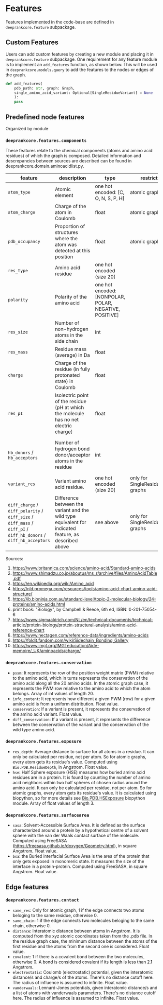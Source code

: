 # Features

Features implemented in the code-base are defined in `deeprankcore.feature` subpackage.


## Custom Features

Users can add custom features by creating a new module and placing it in `deeprankcore.feature` subpackage. One requirement for any feature module is to implement an `add_features` function, as shown below. This will be used in `deeprankcore.models.query` to add the features to the nodes or edges of the graph.

```python
def add_features(
    pdb_path: str, graph: Graph,
    single_amino_acid_variant: Optional[SingleResidueVariant] = None
    ):
    pass
```


## Predefined node features
Organized by module

### `deeprankcore.features.components`
These features relate to the chemical components (atoms and amino acid residues) of which the graph is composed. Detailed information and descrepancies between sources are described can be found in deeprankcore.domain.aminoacidlist.py.

| feature | description | type | restrictions | notes | sources |
| --- | --------- | --- | --- | --- | --- |
| `atom_type` | Atomic element | one hot encoded: [C, O, N, S, P, H] | atomic graphs only |
| `atom_charge` | Charge of the atom in Coulomb | float | atomic graphs only | Values can be found in deeprankcore.domain.forcefield.patch.top
| `pdb_occupancy` | Proportion of structures where the atom was detected at this position | float | atomic graphs only | In some cases a single atom was detected at different positions, in which case separate structures exist whose occupancies sum to 1. Only the highest occupancy atom is used by deeprankcore.
| `res_type` | Amino acid residue | one hot encoded (size 20) | 
| `polarity` | Polarity of the amino acid | one hot encoded: [NONPOLAR, POLAR, NEGATIVE, POSITIVE] | | Sources vary on the polarity for few of the amino acids; see detailed information in deeprankcore.domain.aminoacidlist.py | 1-6 |
| `res_size` | Number of non-hydrogen atoms in the side chain | int | | | 2 |
| `res_mass` | Residue mass (average) in Da | float | | Amino acid mass minus mass of H~2~0 | 2, 7, 8 |
| `charge` | Charge of the residue (in fully protonated state) in Coulomb | float | | Calculated by summing all atomic charges in the residue, resulting in a charge of 0 for all polar and nonpolar residues, +1 for positive residues and -1 for negative residues.
| `res_pI` | Isolectric point of the residue (pH at which the molecule has no net electric charge) | float | | Minor discrepancies between sources exists for few amino acids; see detailed information in deeprankcore.domain.aminoacidlist.py | 2, 7, 8 |
| `hb_donors` / `hb_acceptors` | Number of hydrogen bond donor/acceptor atoms in the residue | int | | Hydrogen bonds (hb) are noncovalent intermolecular interactions formed between an hydrogen atom (partially positively charged) bound to a small, highly electronegative atom (O, N, F) with an unshared electron pair. | 9, 10 |
| `variant_res` | Variant amino acid residue. | one hot encoded (size 20) | only for SingleResidueVariant graphs |
| `diff_charge` / `diff_polarity` / `diff_size` / `diff_mass` / `diff_pI` / `diff_hb_donors` / `diff_hb_acceptors` | Difference between the variant and the wild type equivalent for indicated feature, as described above | see above | only for SingleResidueVariant graphs |

Sources:
1. https://www.britannica.com/science/amino-acid/Standard-amino-acids
2. https://www.shimadzu.co.jp/aboutus/ms_r/archive/files/AminoAcidTable.pdf
3. https://en.wikipedia.org/wiki/Amino_acid
4. https://nld.promega.com/resources/tools/amino-acid-chart-amino-acid-structure/
5. https://ib.bioninja.com.au/standard-level/topic-2-molecular-biology/24-proteins/amino-acids.html
6. print book: "Biology", by Campbell & Reece, 6th ed, ISBN: 0-201-75054-6
7. https://www.sigmaaldrich.com/NL/en/technical-documents/technical-article/protein-biology/protein-structural-analysis/amino-acid-reference-chart
8. https://www.nectagen.com/reference-data/ingredients/amino-acids
9. https://foldit.fandom.com/wiki/Sidechain_Bonding_Gallery
10. https://www.imgt.org/IMGTeducation/Aide-memoire/_UK/aminoacids/charge/


### `deeprankcore.features.conservation`

- `pssm`: It represents the row of the position weight matrix (PWM) relative to the amino acid, which in turns represents the conservation of the amino acid along all the 20 amino acids. In the atomic graph case, it represents the PWM row relative to the amino acid to which the atom belongs. Array of int values of length 20.
- `info_content`: It represents how different a given PWM (row) for a given amino acid is from a uniform distribution. Float value.
- `conservation`: If a variant is present, it represents the conservation of the amino acid variant. Float value. 
- `diff_conservation`: If a variant is present, it represents the difference between the conservation of the variant and the conservation of the wild type amino acid. 

### `deeprankcore.features.exposure`

- `res_depth`: Average distance to surface for all atoms in a residue. It can only be calculated per residue, not per atom. So for atomic graphs, every atom gets its residue's value. Computed using `Bio.PDB.ResidueDepth`, in Angstrom. Float value. 
- `hse`: Half Sphere exposure (HSE) measures how buried amino acid residues are in a protein. It is found by counting the number of amino acid neighbors within two half spheres of chosen radius around the amino acid. It can only be calculated per residue, not per atom. So for atomic graphs, every atom gets its residue's value. It is calculated using biopython, so for more details see [Bio.PDB.HSExposure](https://biopython.org/docs/dev/api/Bio.PDB.HSExposure.html#module-Bio.PDB.HSExposure) biopython module. Array of float values of length 3.
  
### `deeprankcore.features.surfacearea`

- `sasa`: Solvent-Accessible Surface Area. It is defined as the surface characterized around a protein by a hypothetical centre of a solvent sphere with the van der Waals contact surface of the molecule. Computed using FreeSASA (https://freesasa.github.io/doxygen/Geometry.html), in square Angstrom. Float value. 
- `bsa`: the Buried interfacial Surface Area is the area of the protein that only gets exposed in monomeric state. It measures the size of the interface in a protein-protein. Computed using FreeSASA, in square Angstrom. Float value. 

## Edge features

### `deeprankcore.features.contact`

- `same_res`: Only for atomic graph, 1 if the edge connects two atoms beloging to the same residue, otherwise 0.  
- `same_chain`: 1 if the edge connects two molecules beloging to the same chain, otherwise 0.  
- `distance`: Interatomic distance between atoms in Angstrom. It is computed from the xyz atomic coordinates taken from the .pdb file. In the residue graph case, the minimum distance between the atoms of the first residue and the atoms from the second one is considered. Float value. 
- `covalent`: 1 if there is a covalent bond between the two molecules, otherwise 0. A bond is considered covalent if its length is less than 2.1 Angstrom.
- `electrostatic`: Coulomb (electrostatic) potential, given the interatomic distance/s and charge/s of the atoms. There's no distance cutoff here. The radius of influence is assumed to infinite. Float value. 
- `vanderwaals`: Lennard-Jones potentials, given interatomic distance/s and a list of atoms with vanderwaals parameters. There's no distance cutoff here. The radius of influence is assumed to infinite. Float value.
